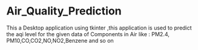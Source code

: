 # Air_Quality_Prediction

This a Desktop application using tkinter ,this application is used to predict the aqi level for the given data of Components in Air like : PM2.4, PM10,CO,CO2,NO,NO2,Benzene and so on

